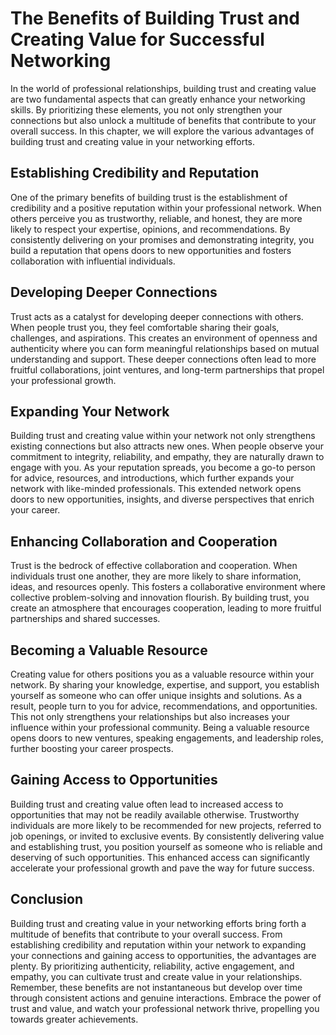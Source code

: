 # The Benefits of Building Trust and Creating Value for Successful Networking

In the world of professional relationships, building trust and creating value are two fundamental aspects that can greatly enhance your networking skills. By prioritizing these elements, you not only strengthen your connections but also unlock a multitude of benefits that contribute to your overall success. In this chapter, we will explore the various advantages of building trust and creating value in your networking efforts.

## Establishing Credibility and Reputation

One of the primary benefits of building trust is the establishment of credibility and a positive reputation within your professional network. When others perceive you as trustworthy, reliable, and honest, they are more likely to respect your expertise, opinions, and recommendations. By consistently delivering on your promises and demonstrating integrity, you build a reputation that opens doors to new opportunities and fosters collaboration with influential individuals.

## Developing Deeper Connections

Trust acts as a catalyst for developing deeper connections with others. When people trust you, they feel comfortable sharing their goals, challenges, and aspirations. This creates an environment of openness and authenticity where you can form meaningful relationships based on mutual understanding and support. These deeper connections often lead to more fruitful collaborations, joint ventures, and long-term partnerships that propel your professional growth.

## Expanding Your Network

Building trust and creating value within your network not only strengthens existing connections but also attracts new ones. When people observe your commitment to integrity, reliability, and empathy, they are naturally drawn to engage with you. As your reputation spreads, you become a go-to person for advice, resources, and introductions, which further expands your network with like-minded professionals. This extended network opens doors to new opportunities, insights, and diverse perspectives that enrich your career.

## Enhancing Collaboration and Cooperation

Trust is the bedrock of effective collaboration and cooperation. When individuals trust one another, they are more likely to share information, ideas, and resources openly. This fosters a collaborative environment where collective problem-solving and innovation flourish. By building trust, you create an atmosphere that encourages cooperation, leading to more fruitful partnerships and shared successes.

## Becoming a Valuable Resource

Creating value for others positions you as a valuable resource within your network. By sharing your knowledge, expertise, and support, you establish yourself as someone who can offer unique insights and solutions. As a result, people turn to you for advice, recommendations, and opportunities. This not only strengthens your relationships but also increases your influence within your professional community. Being a valuable resource opens doors to new ventures, speaking engagements, and leadership roles, further boosting your career prospects.

## Gaining Access to Opportunities

Building trust and creating value often lead to increased access to opportunities that may not be readily available otherwise. Trustworthy individuals are more likely to be recommended for new projects, referred to job openings, or invited to exclusive events. By consistently delivering value and establishing trust, you position yourself as someone who is reliable and deserving of such opportunities. This enhanced access can significantly accelerate your professional growth and pave the way for future success.

## Conclusion

Building trust and creating value in your networking efforts bring forth a multitude of benefits that contribute to your overall success. From establishing credibility and reputation within your network to expanding your connections and gaining access to opportunities, the advantages are plenty. By prioritizing authenticity, reliability, active engagement, and empathy, you can cultivate trust and create value in your relationships. Remember, these benefits are not instantaneous but develop over time through consistent actions and genuine interactions. Embrace the power of trust and value, and watch your professional network thrive, propelling you towards greater achievements.
